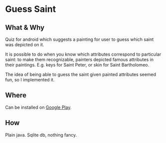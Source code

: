 # Guess Saint
## What & Why
Quiz for android which suggests a painting for user to guess which saint was depicted on it.

It is possible to do when you know which attributes correspond to particular saint: to make them recognizable, painters depicted famous attributes in their paintings. E.g. keys for Saint Peter, or skin for Saint Bartholomeo.

The idea of being able to guess the saint given painted attributes seemed fun, so I implemented it.

## Where
Can be installed on [Google Play](https://play.google.com/store/apps/details?id=com.gamesofni.neko.guesswhichsaint).

## How
Plain java. Sqlite db, nothing fancy.

